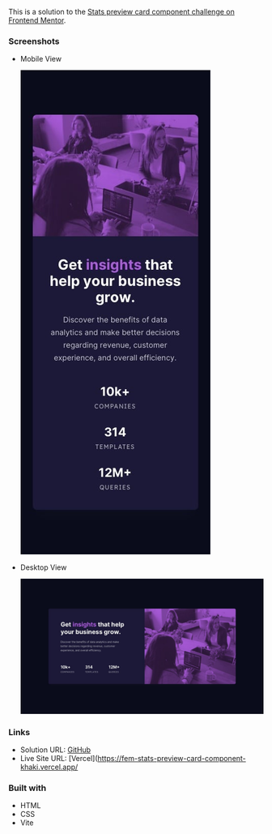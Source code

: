 This is a solution to the [Stats preview card component challenge on Frontend Mentor](https://www.frontendmentor.io/challenges/stats-preview-card-component-8JqbgoU62).

### Screenshots

- Mobile View

  ![Mobile View](./images/mobile-design.jpg)

- Desktop View

  ![Desktop View](./images/desktop-design.jpg)

### Links

- Solution URL: [GitHub](https://github.com/asdiAdi/fem-stats-preview-card-component)
- Live Site URL: [Vercel](https://fem-stats-preview-card-component-khaki.vercel.app/

### Built with

- HTML
- CSS
- Vite
